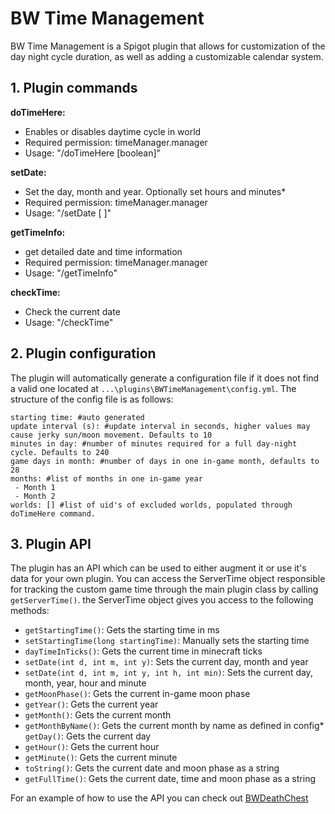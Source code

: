 # BW Time Management

BW Time Management is a Spigot plugin that allows for customization of the day night cycle duration, as well as adding a customizable calendar system.

## 1\. Plugin commands

**doTimeHere:**
- Enables or disables daytime cycle in world
- Required permission: timeManager.manager 
- Usage: "/doTimeHere [boolean]"
    
**setDate:**   
- Set the day, month and year. Optionally set hours and minutes*  
- Required permission: timeManager.manager
- Usage: "/setDate <day> <month> <year> [<hour> <minute>]"

**getTimeInfo:**   
- get detailed date and time information
- Required permission: timeManager.manager
- Usage: "/getTimeInfo"

**checkTime:**
- Check the current date  
- Usage: "/checkTime"

## 2\. Plugin configuration

The plugin will automatically generate a configuration file if it does not find a valid one located at `...\plugins\BWTimeManagement\config.yml`. The structure of the config file is as follows:

    starting time: #auto generated    
    update interval (s): #update interval in seconds, higher values may cause jerky sun/moon movement. Defaults to 10    
    minutes in day: #number of minutes required for a full day-night cycle. Defaults to 240    
    game days in month: #number of days in one in-game month, defaults to 28    
    months: #list of months in one in-game year    
     - Month 1    
     - Month 2    
    worlds: [] #list of uid's of excluded worlds, populated through doTimeHere command.    


## 3\. Plugin API

The plugin has an API which can be used to either augment it or use it's data for your own plugin. You can access the ServerTime object responsible for tracking the custom game time through the main plugin class by calling `getServerTime()`. the ServerTime object gives you access to the following methods:

- `getStartingTime()`: Gets the starting time in ms
- `setStartingTime(long startingTime)`: Manually sets the starting time
- `dayTimeInTicks()`: Gets the current time in minecraft ticks
- `setDate(int d, int m, int y)`: Sets the current day, month and year
- `setDate(int d, int m, int y, int h, int min)`: Sets the current day, month, year, hour and minute
- `getMoonPhase()`: Gets the current in-game moon phase
- `getYear()`: Gets the current year
- `getMonth()`: Gets the current month
- `getMonthByName()`: Gets the current month by name as defined in config*   `getDay()`: Gets the current day
- `getHour()`: Gets the current hour
- `getMinute()`: Gets the current minute
- `toString()`: Gets the current date and moon phase as a string
- `getFullTime()`: Gets the current date, time and moon phase as a string

For an example of how to use the API you can check out [BWDeathChest](https://github.com/Msvenda/DeathChest/tree/master/BWDeathChest)
